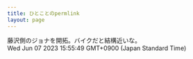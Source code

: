 ```yaml
---
title: ひとことのpermlink
layout: page
---
```

<div class="box" dt="1686120949075">
  藤沢側のジョナを開拓。バイクだと結構近いな。
  <div class="content is-small">Wed Jun 07 2023 15:55:49 GMT+0900 (Japan Standard Time)</div>
</div>